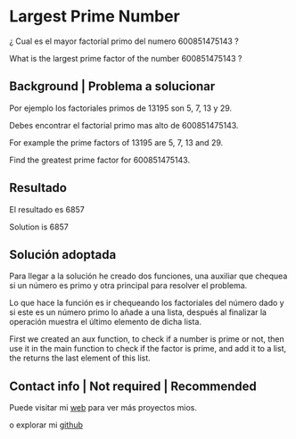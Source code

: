 # Largest Prime Number

¿ Cual es el mayor factorial primo del numero 600851475143 ?

What is the largest prime factor of the number 600851475143 ?


## Background | Problema a solucionar

Por ejemplo los factoriales primos de 13195 son 5, 7, 13 y 29.

Debes encontrar el factorial primo mas alto de 600851475143.

For example the prime factors of 13195 are 5, 7, 13 and 29.
 
Find the greatest prime factor for 600851475143.


## Resultado

El resultado es 6857

Solution is 6857

## Solución adoptada

Para llegar a la solución he creado dos funciones, una auxiliar que chequea si un número es primo y otra principal para resolver el problema.

Lo que hace la función es ir chequeando los factoriales del número dado y si este es un número primo lo añade a una lista, después al finalizar la operación muestra el último elemento de dicha lista.

First we created an aux function, to check if a number is prime or not, then use it in the main function to check if the factor is prime, and add it to a list, the returns the last element of this list.


## Contact info | Not required | Recommended

Puede visitar mi [web](https://enriquerevueltagarcia.com) para ver más proyectos mios.

o explorar mi [github](https://github.com/Gobuub)

